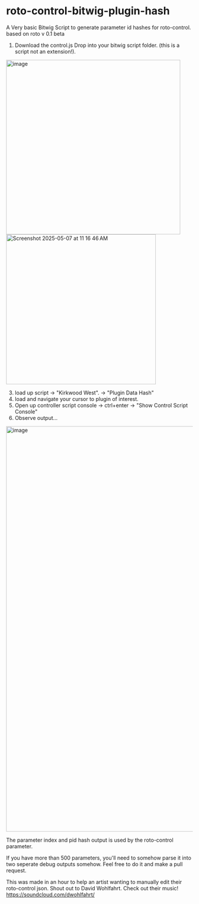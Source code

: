 # roto-control-bitwig-plugin-hash
A Very basic Bitwig Script to generate parameter id hashes for roto-control. based on roto v 0.1 beta

1. Download the control.js Drop into your bitwig script folder. (this is a script not an extension!).
   
<img width="470" alt="image" src="https://github.com/user-attachments/assets/e7584a4d-edf6-4d84-a70c-c8f64caba275" />

<img width="404" alt="Screenshot 2025-05-07 at 11 16 46 AM" src="https://github.com/user-attachments/assets/7d20232e-656d-40c0-97fb-2346ba09e4c3" />

3. load up script -> "Kirkwood West". -> "Plugin Data Hash"
4. load and navigate your cursor to plugin of interest.
5. Open up controller script console -> ctrl+enter -> "Show Control Script Console"
6. Observe output...

<img width="1092" alt="image" src="https://github.com/user-attachments/assets/9fa87b2a-50f2-4337-85f4-e1192957619f" />


The parameter index and pid hash output is used by the roto-control parameter.

If you have more than 500 parameters, you'll need to somehow parse it into two seperate debug outputs somehow. Feel free to do it and make a pull request.

This was made in an hour to help an artist wanting to manually edit their roto-control json. 
Shout out to David Wohlfahrt. Check out their music! https://soundcloud.com/dwohlfahrt/

